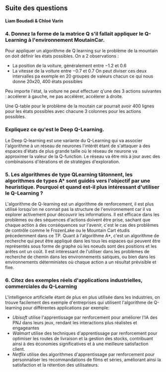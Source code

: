 ## Suite des questions
#### Liam Boudadi & Chloé Varin

### 4. Donnez la forme de la matrice Q s'il fallait appliquer le Q-Learning à l'environnement MoutainCar.

Pour appliquer un algorithme de Q learning sur le problème de la mountain on doit définir les états possibles. On a 2 observations :

- La position de la voiture, généralement entre $-1.2$ et $0.6$
- La vitesse de la voiture entre $-0.7$ et $0.7$
  On peut diviser ces deux intervalles pa exemple en 20 groupes de valeurs chacun ce qui nous donne 20x20, 400 états possibles

Peu importe l'état, la voiture ne peut effectuer q'une des 3 actions suivantes : accélerer à gauche, ne pas accélérer, accélerer à droite.

Une Q-table pour le problème de la moutain car pourrait avoir 400 lignes pour les états possibles avec chacune 3 colonnes pour les actions possibles.

### Expliquez ce qu'est le Deep Q-Learning.

Le Deep Q-learning est une variante du Q-Learning qui va associer l'algorithme à un réseau de neurones l'intérêt étant de s'attaquer à des espaces d'états de plus grande taille où le réseau de neurone va approximer la valeur de la Q-function. Le réseau va être mis à jour avec des combinaisons d'itérations et de stratégies d'exploration.

### 5. Les algorithmes de type QLearning tâtonnent, les algorithmes de types A* sont guidés vers l'objectif par une heuristique. Pourquoi et quand est-il plus intéressant d'utiliser le Q-Learning ?

L'algorithme de Q-learning est un algorithme de renforcement, il est plus utilisé lorsqu'on ne connait pas la structure de l'environnement car il va explorer activement pour découvrir les informations. Il est efficace dans les problèmes ou des séquences d'actions doivent être prise, sachant que chaque action à des conséquences sur l'avenir, c'est le cas des problèmes de contrôle comme le FrozenLake ou le Mountain Cart étudis précedemment dans ce TP. Quant à l'algorithme A*, c'est un algorithme de recherche qui peut être appliqué dans les tous les espaces qui peuvent être représentés sous forme de graphe où les noeuds sont des positions et les arêtes ont un coût. Il est intéressant de l'utiliser dans les problèmes de recherche de chemin dans les environnements satiques, ou bien dans les environnements déterministes où chaque action a un résultat prévisible et fixe.

### 6. Citez des exemples réels d'applications industrielles, commerciales du Q-Learning
L'intelligence artificielle étant de plus en plus utilisée dans les industries, on trouve facilement des exemple d'entreprises qui utilisent l'algorithme de Q-learning pour différentes applications par exemple: 
- *Ubisoft* utilise l'apprentissage par renforcement pour améliorer l'IA des PNJ dans leurs jeux, rendant les interactions plus réalistes et engageantes
- *Walmart* utilise des techniques d'apprentissage par renforcement pour optimiser les routes de livraison et la gestion des stocks, contribuant ainsi à des économies significatives et à une meilleure satisfaction client.
- *Netflix* utilise des algorithmes d'apprentissage par renforcement pour personnaliser les recommandations de films et séries, améliorant ainsi la satisfaction et la rétention des utilisateurs.